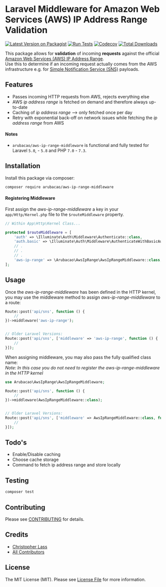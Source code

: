 # Laravel Middleware for Amazon Web Services (AWS) IP Address Range Validation

[![Latest Version on Packagist](https://img.shields.io/packagist/v/arubacao/aws-ip-range-middleware.svg?style=flat-square)](https://packagist.org/packages/arubacao/aws-ip-range-middleware)
[![Run Tests](https://github.com/arubacao/aws-ip-range-middleware/workflows/Run%20Tests/badge.svg)](https://github.com/arubacao/aws-ip-range-middleware/actions?query=workflow%3A%22Run+Tests%22)
[![Codecov](https://img.shields.io/codecov/c/github/arubacao/aws-ip-range-middleware.svg?style=flat-square)](https://codecov.io/gh/arubacao/aws-ip-range-middleware)
[![Total Downloads](https://img.shields.io/packagist/dt/arubacao/aws-ip-range-middleware.svg?style=flat-square)](https://packagist.org/packages/arubacao/aws-ip-range-middleware)

This package allows for **validation** of incoming **requests** against the official [Amazon Web Services (AWS) IP Address Range](https://docs.aws.amazon.com/general/latest/gr/aws-ip-ranges.html).  
Use this to determine if an incoming request actually comes from the AWS infrastructure e.g. for [Simple Notification Service (SNS)](https://docs.aws.amazon.com/sns/latest/dg/welcome.html) payloads.

## Features
 - Passes incoming HTTP requests from AWS, rejects everything else 
 - AWS _ip address range_ is fetched on demand and therefore always up-to-date
 - Caching of _ip address range_ --> only fetched once per day
 - Retry with exponential back-off on network issues while fetching the _ip address range_ from AWS 

#### Notes
 - `arubacao/aws-ip-range-middleware` is functional and fully tested for Laravel `5.0`, - `5.8` and PHP `7.0` - `7.3`.
## Installation
Install this package via composer:

```bash
composer require arubacao/aws-ip-range-middleware
```

#### Registering Middleware

First assign the _aws-ip-range-middleware_ a key in your `app/Http/Kernel.php` file to the `$routeMiddleware` property.

```PHP
// Within App\Http\Kernel Class...

protected $routeMiddleware = [
    'auth' => \Illuminate\Auth\Middleware\Authenticate::class,
    'auth.basic' => \Illuminate\Auth\Middleware\AuthenticateWithBasicAuth::class,
    // .
    // .
    // .
    'aws-ip-range' => \Arubacao\AwsIpRange\AwsIpRangeMiddleware::class,
];
```

## Usage

Once the _aws-ip-range-middleware_ has been defined in the HTTP kernel, you may use the middleware method to assign _aws-ip-range-middleware_ to a route:

```PHP
Route::post('api/sns', function () {
    //
})->middleware('aws-ip-range');


// Older Laravel Versions:
Route::post('api/sns', ['middleware' => 'aws-ip-range', function () {
    //
}]);
```

When assigning middleware, you may also pass the fully qualified class name:  
_Note: In this case you do not need to register the aws-ip-range-middleware in the HTTP kernel_  

```PHP
use Arubacao\AwsIpRange\AwsIpRangeMiddleware;

Route::post('api/sns', function () {
    //
})->middleware(AwsIpRangeMiddleware::class);


// Older Laravel Versions:
Route::post('api/sns', ['middleware' => AwsIpRangeMiddleware::class, function () {
    //
}]);
```


## Todo's

 - Enable/Disable caching
 - Choose cache storage
 - Command to fetch ip address range and store locally 

## Testing

``` bash
composer test
```

## Contributing

Please see [CONTRIBUTING](CONTRIBUTING.md) for details.

## Credits

- [Christopher Lass](https://github.com/arubacao)
- [All Contributors](../../contributors)

## License

The MIT License (MIT). Please see [License File](LICENSE.md) for more information.
